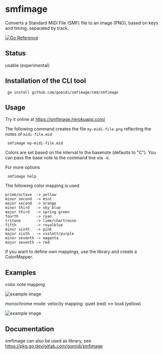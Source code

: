 # smfimage

Converts a Standard MIDI File (SMF) file to an image (PNG), based on keys and timing; separated by track.

[![Go Reference](https://pkg.go.dev/badge/gitlab.com/gomidi/smfimage.svg)](https://pkg.go.dev/gitlab.com/gomidi/smfimage)

## Status

usable (experimental)

## Installation of the CLI tool

     go install github.com/gomidi/smfimage/cmd/smfimage

## Usage 

Try it online at https://smfimage.herokuapp.com/

The following command creates the file `my-midi-file.png` reflecting the notes of `midi-file.mid`

     smfimage my-midi-file.mid

Colors are set based on the interval to the basenote (defaults to "C"). 
You can pass the base note to the command line via `-b`.

For more options

     smfimage help

The following color mapping is used

    prime/octave  -> yellow
    minor second  -> mint
    major second  -> orange
    minor third   -> sky blue
    major third   -> spring green
    fourth        -> cyan
    tritone       -> lime/chartreuse
    fifth         -> royalblue
    minor sixth   -> pink
    major sixth   -> violett/purple
    minor seventh -> magenta
    major seventh -> red

If you want to define own mappings, use the library and create a ColorMapper.


## Examples

color note mapping

![example image](https://gitlab.com/gomidi/smfimage/raw/master/example.png)

monochrome mode: velocity mapping: quiet (red) <-> loud (yellow) 

![example image](https://gitlab.com/gomidi/smfimage/raw/master/example2.png)

## Documentation

smfimage can also be used as library, see https://pkg.go.dev/gitlab.com/gomidi/smfimage